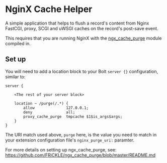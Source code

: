 NginX Cache Helper
==================

A simple application that helps to flush a record's content from Nginx FastCGI, 
proxy, SCGI and uWSGI caches on the record's post-save event.

This requires that you are running NginX with the [ngx_cache_purge](http://labs.frickle.com/nginx_ngx_cache_purge/) 
module compiled in.

Set up
------

You will need to add a location block to your Bolt `server {}` configuration,
similar to:

```
server {
    
    <The rest of your server block>

    location ~ /purge(/.*) {
        allow              127.0.0.1;
        deny               all;
        proxy_cache_purge  tmpcache $1$is_args$args;
    }
}
```

The URI match used above, `purge` here, is the value you need to match in your
extension configuration file's `nginx_purge_uri:` paramter.

For more details on setting up ngx_cache_purge, see:
    https://github.com/FRiCKLE/ngx_cache_purge/blob/master/README.md